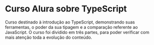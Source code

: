 # Curso Alura sobre TypeScript

Curso destinado à introdução ao TypeScript, demonstrando suas ferramentas, o poder da sua tipagem e a comparação referente ao JavaScript.
O curso foi dividido em três partes, para poder verificar com mais atenção toda a evolução do conteúdo.